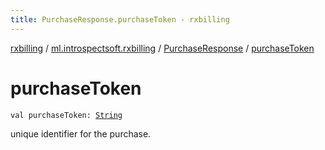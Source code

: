 ```yaml
---
title: PurchaseResponse.purchaseToken - rxbilling
---
```


[rxbilling](../../index.html) / [ml.introspectsoft.rxbilling](../index.html) / [PurchaseResponse](index.html) / [purchaseToken](./purchase-token.html)

# purchaseToken

`val purchaseToken: `[`String`](https://kotlinlang.org/api/latest/jvm/stdlib/kotlin/-string/index.html)

unique identifier for the purchase.

